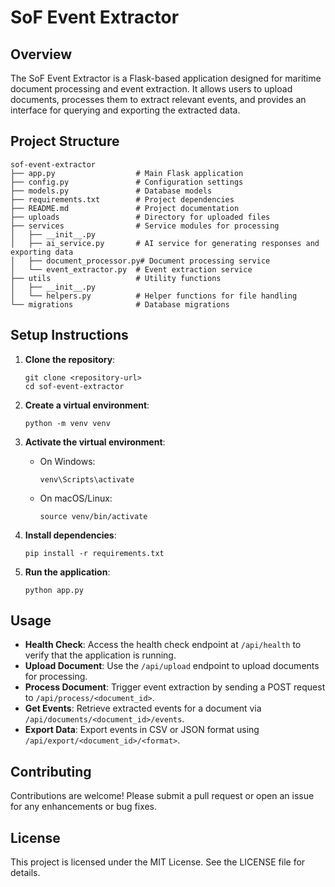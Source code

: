 # SoF Event Extractor

## Overview
The SoF Event Extractor is a Flask-based application designed for maritime document processing and event extraction. It allows users to upload documents, processes them to extract relevant events, and provides an interface for querying and exporting the extracted data.

## Project Structure
```
sof-event-extractor
├── app.py                  # Main Flask application
├── config.py               # Configuration settings
├── models.py               # Database models
├── requirements.txt        # Project dependencies
├── README.md               # Project documentation
├── uploads                 # Directory for uploaded files
├── services                # Service modules for processing
│   ├── __init__.py
│   ├── ai_service.py       # AI service for generating responses and exporting data
│   ├── document_processor.py# Document processing service
│   └── event_extractor.py  # Event extraction service
├── utils                   # Utility functions
│   ├── __init__.py
│   └── helpers.py          # Helper functions for file handling
└── migrations              # Database migrations
```

## Setup Instructions
1. **Clone the repository**:
   ```
   git clone <repository-url>
   cd sof-event-extractor
   ```

2. **Create a virtual environment**:
   ```
   python -m venv venv
   ```

3. **Activate the virtual environment**:
   - On Windows:
     ```
     venv\Scripts\activate
     ```
   - On macOS/Linux:
     ```
     source venv/bin/activate
     ```

4. **Install dependencies**:
   ```
   pip install -r requirements.txt
   ```

5. **Run the application**:
   ```
   python app.py
   ```

## Usage
- **Health Check**: Access the health check endpoint at `/api/health` to verify that the application is running.
- **Upload Document**: Use the `/api/upload` endpoint to upload documents for processing.
- **Process Document**: Trigger event extraction by sending a POST request to `/api/process/<document_id>`.
- **Get Events**: Retrieve extracted events for a document via `/api/documents/<document_id>/events`.
- **Export Data**: Export events in CSV or JSON format using `/api/export/<document_id>/<format>`.

## Contributing
Contributions are welcome! Please submit a pull request or open an issue for any enhancements or bug fixes.

## License
This project is licensed under the MIT License. See the LICENSE file for details.